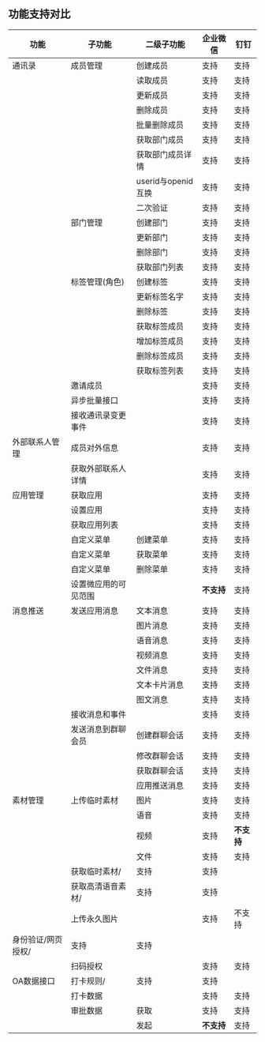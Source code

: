功能支持对比
--------------------------

|功能|子功能|二级子功能|企业微信|钉钉|
|----|----|----|----|----|
|通讯录|成员管理|创建成员|支持|支持|
|||读取成员|支持|支持|
|||更新成员|支持|支持|
|||删除成员|支持|支持|
|||批量删除成员|支持|支持|
|||获取部门成员|支持|支持|
|||获取部门成员详情|支持|支持|
|||userid与openid互换|支持|支持|
|||二次验证|支持|支持|
||部门管理|创建部门|支持|支持|
|||更新部门|支持|支持|
|||删除部门|支持|支持|
|||获取部门列表|支持|支持|
||标签管理(角色)|创建标签|支持|支持|
|||更新标签名字|支持|支持|
|||删除标签|支持|支持|
|||获取标签成员|支持|支持|
|||增加标签成员|支持|支持|
|||删除标签成员|支持|支持|
|||获取标签列表|支持|支持|
||邀请成员||支持|支持|
||异步批量接口||支持|支持|
||接收通讯录变更事件||支持|支持|
|外部联系人管理|成员对外信息||支持|支持|
||获取外部联系人详情||支持|支持|
|应用管理|获取应用||支持|支持|
||设置应用||支持|支持|
||获取应用列表||支持|支持|
||自定义菜单|创建菜单|支持|支持|
||自定义菜单|获取菜单|支持|支持|
||自定义菜单|删除菜单|支持|支持|
||设置微应用的可见范围||**不支持**|支持|
|消息推送|发送应用消息|文本消息|支持|支持|
|||图片消息|支持|支持|
|||语音消息|支持|支持|
|||视频消息|支持|支持|
|||文件消息|支持|支持|
|||文本卡片消息|支持|支持|
|||图文消息|支持|支持|
||接收消息和事件||支持|支持|
||发送消息到群聊会员|创建群聊会话|支持|支持|
|||修改群聊会话|支持|支持|
|||获取群聊会话|支持|支持|
|||应用推送消息|支持|支持|
|素材管理|上传临时素材 | 图片|支持|支持|
| | |语音|支持|支持|
|||视频|支持|**不支持**|
|||文件|支持|支持|
||获取临时素材/|支持|支持|
||获取高清语音素材/|支持|支持|
||上传永久图片 ||支持|不支持|
|身份验证/网页授权/|支持|支持|
||扫码授权 ||支持|支持|
|OA数据接口 |打卡规则/|支持|支持|
||打卡数据 ||支持|支持|
||审批数据|获取|支持|支持|
|||发起|**不支持**|支持|

